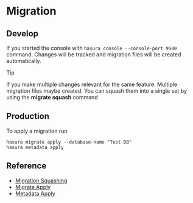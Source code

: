 # Migration

## Develop
If you started the console with `hasura console --console-port 9500` command. Changes will be tracked and migration files will be created automatically.   

> [!TIP]
> If you make multiple changes relevant for the same feature. Multiple migration files maybe created. You can squash them into a single set by using the **migrate squash** command

## Production
To apply a migration run 
```
hasura migrate apply --database-name "Test DB"
hasura metadata apply
```

## Reference
* [Migration Squashing](https://hasura.io/docs/latest/hasura-cli/commands/hasura_migrate_squash/)  
* [Migrate Apply](https://hasura.io/docs/latest/hasura-cli/commands/hasura_migrate_apply/)  
* [Metadata Apply](https://hasura.io/docs/latest/hasura-cli/commands/hasura_metadata_apply/)  